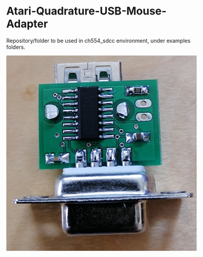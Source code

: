 # Atari-Quadrature-USB-Mouse-Adapter

Repository/folder to be used in ch554_sdcc environment, under examples folders.

![Proto Photo](Doc/IMG_20210318_133215.jpg)
